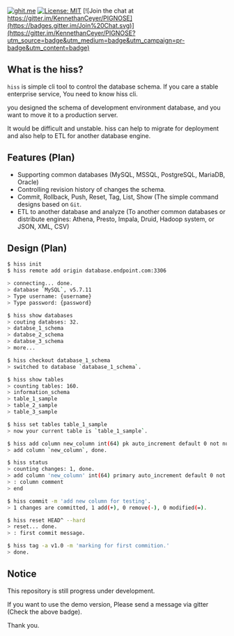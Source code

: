 [![ghit.me](https://ghit.me/badge.svg?repo=KennethanCeyer/hiss)](https://ghit.me/repo/KennethanCeyer/hiss) [![License: MIT](https://img.shields.io/badge/License-MIT-yellow.svg)](https://opensource.org/licenses/MIT) [![Join the chat at https://gitter.im/KennethanCeyer/PIGNOSE](https://badges.gitter.im/Join%20Chat.svg)](https://gitter.im/KennethanCeyer/PIGNOSE?utm_source=badge&utm_medium=badge&utm_campaign=pr-badge&utm_content=badge)

## What is the hiss?

`hiss` is simple cli tool to control the database schema.
If you care a stable enterprise service, You need to know hiss cli.

you designed the schema of development environment database, and you want to move it to a production server.

It would be difficult and unstable. hiss can help to migrate for deployment and also help to ETL for another database engine.

## Features (Plan)

- Supporting common databases (MySQL, MSSQL, PostgreSQL, MariaDB, Oracle)
- Controlling revision history of changes the schema.
- Commit, Rollback, Push, Reset, Tag, List, Show (The simple command designs based on `Git`.
- ETL to another database and analyze (To another common databases or distribute engines: Athena, Presto, Impala, Druid, Hadoop system, or JSON, XML, CSV)

## Design (Plan)

```bash
$ hiss init
$ hiss remote add origin database.endpoint.com:3306

> connecting... done.
> database `MySQL`, v5.7.11
> Type username: {username}
> Type password: {password}

$ hiss show databases
> couting databses: 32.
> databse_1_schema
> databse_2_schema
> databse_3_schema
> more...

$ hiss checkout database_1_schema
> switched to database `database_1_schema`.

$ hiss show tables
> counting tables: 160.
> information_schema
> table_1_sample
> table_2_sample
> table_3_sample

$ hiss set tables table_1_sample
> now your current table is `table_1_sample`.

$ hiss add column new_column int(64) pk auto_increment default 0 not null -m 'column comment'
> add column `new_column`, done.

$ hiss status
> counting changes: 1, done.
> add column 'new_column' int(64) primary auto_increment default 0 not null
> : column comment
> end

$ hiss commit -m 'add new column for testing'.
> 1 changes are committed, 1 add(+), 0 remove(-), 0 modified(=).

$ hiss reset HEAD^ --hard
> reset... done.
> : first commit message.

$ hiss tag -a v1.0 -m 'marking for first commition.'
> done.
```

## Notice

This repository is still progress under development.

If you want to use the demo version, Please send a message via gitter (Check the above badge).

Thank you.
